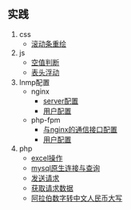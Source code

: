 ## 实践
1. css
    * [滚动条重绘](./index.html?title=/md/实践/css/滚动条重绘)
1. js
    * [空值判断](./index.html?title=/md/实践/js/空值判断)
    * [表头浮动](./index.html?title=/md/实践/js/表头浮动)
1. lnmp配置
    * nginx
        * [server配置](./index.html?title=/md/实践/lnmp配置/nginx/server配置)
        * [用户配置](./index.html?title=/md/实践/lnmp配置/nginx/用户配置)
    * php-fpm
        * [与nginx的通信接口配置](./index.html?title=/md/实践/lnmp配置/php-fpm/与nginx的通信接口配置)
        * [用户配置](./index.html?title=/md/实践/lnmp配置/php-fpm/用户配置)
1. php
    * [excel操作](./index.html?title=/md/实践/php/excel操作)
    * [mysql原生连接与查询](./index.html?title=/md/实践/php/mysql原生连接与查询)
    * [发送请求](./index.html?title=/md/实践/php/发送请求)
    * [获取请求数据](./index.html?title=/md/实践/php/获取请求数据)
    * [阿拉伯数字转中文人民币大写](./index.html?title=/md/实践/php/阿拉伯数字转中文人民币大写)
